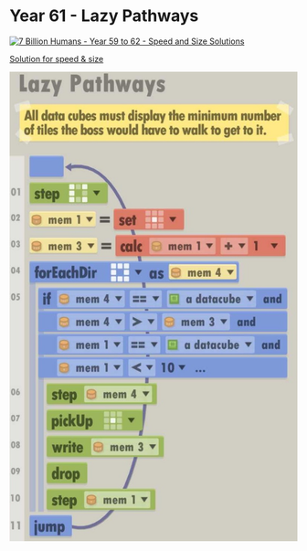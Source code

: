# Year 61 - Lazy Pathways

[![7 Billion Humans - Year 59 to 62 - Speed and Size Solutions](https://img.youtube.com/vi/gSDUI1Xwo64/0.jpg)](https://www.youtube.com/watch?v=gSDUI1Xwo64&t=307s)

[Solution for speed & size](solution.txt)

![Solution for speed & size](solution.JPEG "Year 61")